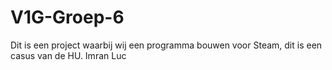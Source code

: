 # V1G-Groep-6
Dit is een project waarbij wij een programma bouwen voor Steam, dit is een casus van de HU.
Imran Luc